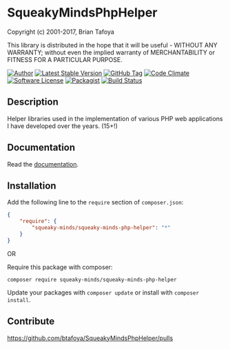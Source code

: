 # SqueakyMindsPhpHelper

Copyright (c) 2001-2017, Brian Tafoya

This library is distributed in the hope that it will be useful - WITHOUT ANY WARRANTY; without even the implied warranty of MERCHANTABILITY or FITNESS FOR A PARTICULAR PURPOSE.

[![Author](https://img.shields.io/badge/author-btafoya@briantafoya.com-blue.svg?style=flat-square)](https://www.briantafoya.com)
[![Latest Stable Version](https://poser.pugx.org/squeaky-minds/squeaky-minds-php-helper/version)](https://packagist.org/packages/squeaky-minds/squeaky-minds-php-helper)
[![GitHub Tag](https://img.shields.io/github/tag/btafoya/SqueakyMindsPhpHelper.svg?style=flat-square)](https://github.com/openwebpresence/owp-framework)
[![Code Climate](https://codeclimate.com/github/btafoya/SqueakyMindsPhpHelper/badges/gpa.svg)](https://codeclimate.com/github/btafoya/SqueakyMindsPhpHelper)
[![Software License](https://img.shields.io/badge/license-MIT-brightgreen.svg?style=flat-square)](LICENSE)
[![Packagist](https://img.shields.io/packagist/dt/squeaky-minds/squeaky-minds-php-helper.svg?style=flat-square)](https://packagist.org/packages/squeaky-minds/squeaky-minds-php-helper)
[![Build Status](https://travis-ci.org/btafoya/SqueakyMindsPhpHelper.svg?branch=master)](https://travis-ci.org/btafoya/SqueakyMindsPhpHelper)


## Description

Helper libraries used in the implementation of various PHP web applications I have developed over the years. (15+!)

## Documentation

Read the [documentation](http://btafoya.github.io/SqueakyMindsPhpHelper/).

## Installation

Add the following line to the `require` section of `composer.json`:

```json
{
    "require": {
        "squeaky-minds/squeaky-minds-php-helper": "*"
    }
}
```

OR

Require this package with composer:
```
composer require squeaky-minds/squeaky-minds-php-helper
```

Update your packages with ```composer update``` or install with ```composer install```.

## Contribute

https://github.com/btafoya/SqueakyMindsPhpHelper/pulls
